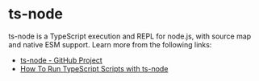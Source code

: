 # ts-node

ts-node is a TypeScript execution and REPL for node.js, with source map and native ESM support. Learn more from the following links:

- [ts-node - GitHub Project](https://github.com/TypeStrong/ts-node)
- [How To Run TypeScript Scripts with ts-node](https://www.digitalocean.com/community/tutorials/typescript-running-typescript-ts-node)